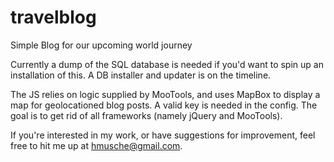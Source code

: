 # travelblog
Simple Blog for our upcoming world journey

Currently a dump of the SQL database is needed if you'd want
to spin up an installation of this. A DB installer and updater
is on the timeline.

The JS relies on logic supplied by MooTools, and uses MapBox
to display a map for geolocationed blog posts. A valid key is
needed in the config. The goal is to get rid of all frameworks
(namely jQuery and MooTools). 

If you're interested in my work, or have suggestions for improvement,
feel free to hit me up at hmusche@gmail.com.
